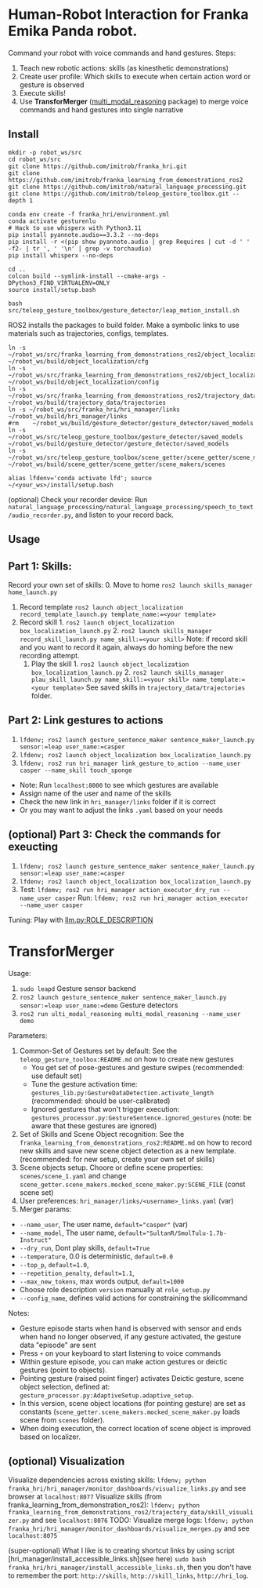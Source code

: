 
# Human-Robot Interaction for Franka Emika Panda robot.

Command your robot with voice commands and hand gestures. Steps:
1. Teach new robotic actions: skills (as kinesthetic demonstrations)
2. Create user profile: Which skills to execute when certain action word or gesture is observed
3. Execute skills!
4. Use **TransforMerger** ([multi_modal_reasoning](#transformerger) package) to merge voice commands and hand gestures into single narrative

## Install 

```
mkdir -p robot_ws/src
cd robot_ws/src
git clone https://github.com/imitrob/franka_hri.git
git clone https://github.com/imitrob/franka_learning_from_demonstrations_ros2
git clone https://github.com/imitrob/natural_language_processing.git
git clone https://github.com/imitrob/teleop_gesture_toolbox.git --depth 1

conda env create -f franka_hri/environment.yml
conda activate gesturenlu
# Hack to use whisperx with Python3.11
pip install pyannote.audio==3.3.2 --no-deps
pip install -r <(pip show pyannote.audio | grep Requires | cut -d ' ' -f2- | tr ', ' '\n' | grep -v torchaudio)
pip install whisperx --no-deps

cd ..
colcon build --symlink-install --cmake-args -DPython3_FIND_VIRTUALENV=ONLY 
source install/setup.bash

bash src/teleop_gesture_toolbox/gesture_detector/leap_motion_install.sh
```
ROS2 installs the packages to build folder. Make a symbolic links to use materials such as trajectories, configs, templates.
```
ln -s ~/robot_ws/src/franka_learning_from_demonstrations_ros2/object_localization/cfg ~/robot_ws/build/object_localization/cfg
ln -s ~/robot_ws/src/franka_learning_from_demonstrations_ros2/object_localization/config ~/robot_ws/build/object_localization/config
ln -s ~/robot_ws/src/franka_learning_from_demonstrations_ros2/trajectory_data/trajectories ~/robot_ws/build/trajectory_data/trajectories
ln -s ~/robot_ws/src/franka_hri/hri_manager/links ~/robot_ws/build/hri_manager/links
#rm    ~/robot_ws/build/gesture_detector/gesture_detector/saved_models
ln -s ~/robot_ws/src/teleop_gesture_toolbox/gesture_detector/saved_models ~/robot_ws/build/gesture_detector/gesture_detector/saved_models
ln -s ~/robot_ws/src/teleop_gesture_toolbox/scene_getter/scene_getter/scene_makers/scenes ~/robot_ws/build/scene_getter/scene_getter/scene_makers/scenes
```

`alias lfdenv='conda activate lfd'; source ~/<your_ws>/install/setup.bash`

(optional) Check your recorder device: Run `natural_language_processing/natural_language_processing/speech_to_text/audio_recorder.py`, and listen to your record back.

## Usage

## Part 1: Skills:

Record your own set of skills: 
0. Move to home `ros2 launch skills_manager home_launch.py`
1. Record template `ros2 launch object_localization record_template_launch.py template_name:=<your template>`
2. Record skill 1. `ros2 launch object_localization box_localization_launch.py` 2. `ros2 launch skills_manager record_skill_launch.py name_skill:=<your skill>`
Note: if record skill and you want to record it again, always do homing before the new recording attempt.
   1. Play the skill 1. `ros2 launch object_localization box_localization_launch.py` 2. `ros2 launch skills_manager plau_skill_launch.py name_skill:=<your skill> name_template:=<your template>`
See saved skills in `trajectory_data/trajectories` folder.

## Part 2: Link gestures to actions

1. `lfdenv; ros2 launch gesture_sentence_maker sentence_maker_launch.py sensor:=leap user_name:=casper`
2. `lfdenv; ros2 launch object_localization box_localization_launch.py`
3. `lfdenv; ros2 run hri_manager link_gesture_to_action --name_user casper --name_skill touch_sponge`

- Note: Run `localhost:8000` to see which gestures are available
- Assign name of the user and name of the skills
- Check the new link in `hri_manager/links` folder if it is correct
- Or you may want to adjust the links `.yaml` based on your needs

## (optional) Part 3: Check the commands for exeucting

1. `lfdenv; ros2 launch gesture_sentence_maker sentence_maker_launch.py sensor:=leap user_name:=casper`
2. `lfdenv; ros2 launch object_localization box_localization_launch.py`
3. Test: `lfdemv; ros2 run hri_manager action_executor_dry_run --name_user casper` Run: `lfdemv; ros2 run hri_manager action_executor --name_user casper` 

Tuning:
Play with [llm.py:ROLE_DESCRIPTION](multi_modal_reasoning/models/llm.py)


# TransforMerger

Usage:
1. `sudo leapd` Gesture sensor backend
2. `ros2 launch gesture_sentence_maker sentence_maker_launch.py sensor:=leap user_name:=demo` Gesture detectors
2. `ros2 run ulti_modal_reasoning multi_modal_reasoning --name_user demo` 

Parameters:
1. Common-Set of Gestures set by default: See the `teleop_gesture_toolbox:README.md` on how to create new gestures
     - You get set of pose-gestures and gesture swipes (recommended: use default set)
     - Tune the gesture activation time: `gestures_lib.py:GestureDataDetection.activate_length` (recommended: should be user-calibrated)
     - Ignored gestures that won't trigger execution: `gestures_processor.py:GestureSentence.ignored_gestures` (note: be aware that these gestures are ignored)
2. Set of Skills and Scene Object recognition: See the `franka_learning_from_demonstrations_ros2:README.md` on how to record new skills and save new scene object detection as a new template. (recommended: for new setup, create your own set of skills)
3. Scene objects setup. Choore or define scene properties: `scenes/scene_1.yaml` and change `scene_getter.scene_makers.mocked_scene_maker.py:SCENE_FILE` (const scene set)
4. User preferences: `hri_manager/links/<username>_links.yaml` (var)
5. Merger params:
  - `--name_user`, The user name, `default="casper"` (var)
  - `--name_model`, The user name, `default="SultanR/SmolTulu-1.7b-Instruct"`
  - `--dry_run`, Dont play skills, `default=True`
  - `--temperature`, 0.0 is deterministic, `default=0.0`
  - `--top_p`, `default=1.0`, 
  - `--repetition_penalty`, `default=1.1`, 
  - `--max_new_tokens`, max words output, `default=1000`
  - Choose role description `version` manually at `role_setup.py`
  - `--config_name`, defines valid actions for constraining the skillcommand


Notes:
- Gesture episode starts when hand is observed with sensor and ends when hand no longer observed, if any gesture activated, the gesture data "episode" are sent
- Press `+` on your keyboard to start listening to voice commands
- Within gesture episode, you can make action gestures or deictic gestures (point to objects).
- Pointing gesture (raised point finger) activates Deictic gesture, scene object selection, defined at: `gesture_processor.py:AdaptiveSetup.adaptive_setup`.
- In this version, scene object locations (for pointing gesture) are set as constants (`scene_getter.scene_makers.mocked_scene_maker.py` loads scene from `scenes` folder).
- When doing execution, the correct location of scene object is improved based on localizer.

## (optional) Visualization 

Visualize dependencies across existing skills: `lfdenv; python franka_hri/hri_manager/monitor_dashboards/visualize_links.py` and see browser at `localhost:8077`
Visualize skills (from franka_learning_from_demonstration_ros2): `lfdenv; python franka_learning_from_demonstrations_ros2/trajectory_data/skill_visualizer.py` and see `localhost:8076`
TODO: Visualize merge logs: `lfdenv; python franka_hri/hri_manager/monitor_dashboards/visualize_merges.py` and see `localhost:8075`

(super-optional) What I like is to creating shortcut links by using script [hri_manager/install_accessible_links.sh](see here) `sudo bash franka_hri/hri_manager/install_accessible_links.sh`, then you don't have to remember the port: `http://skills`, `http://skill_links`, `http://hri_log`.

